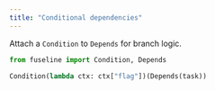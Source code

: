 ```yaml
---
title: "Conditional dependencies"
---
```


Attach a `Condition` to `Depends` for branch logic.

```python
from fuseline import Condition, Depends

Condition(lambda ctx: ctx["flag"])(Depends(task))
```
